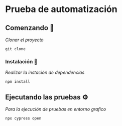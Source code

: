 # Prueba de automatización 

## Comenzando 🚀

_Clonar el proyecto_

```
git clone
```

### Instalación 🔧

_Realizar la instación de dependencias_

```
npm install
```
## Ejecutando las pruebas ⚙️

_Para la ejecución de pruebas en entorno grafico_

```
npx cypress open
```


